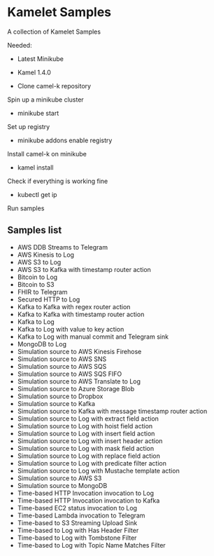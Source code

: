 # Kamelet Samples

A collection of Kamelet Samples

Needed:
- Latest Minikube
- Kamel 1.4.0

- Clone camel-k repository

Spin up a minikube cluster
- minikube start

Set up registry
- minikube addons enable registry

Install camel-k on minikube
- kamel install

Check if everything is working fine
- kubectl get ip

Run samples

## Samples list

- AWS DDB Streams to Telegram
- AWS Kinesis to Log
- AWS S3 to Log
- AWS S3 to Kafka with timestamp router action
- Bitcoin to Log
- Bitcoin to S3
- FHIR to Telegram
- Secured HTTP to Log
- Kafka to Kafka with regex router action
- Kafka to Kafka with timestamp router action
- Kafka to Log
- Kafka to Log with value to key action
- Kafka to Log with manual commit and Telegram sink
- MongoDB to Log
- Simulation source to AWS Kinesis Firehose
- Simulation source to AWS SNS
- Simulation source to AWS SQS
- Simulation source to AWS SQS FIFO
- Simulation source to AWS Translate to Log
- Simulation source to Azure Storage Blob
- Simulation source to Dropbox
- Simulation source to Kafka
- Simulation source to Kafka with message timestamp router action
- Simulation source to Log with extract field action
- Simulation source to Log with hoist field action
- Simulation source to Log with insert field action
- Simulation source to Log with insert header action
- Simulation source to Log with mask field action
- Simulation source to Log with replace field action
- Simulation source to Log with predicate filter action
- Simulation source to Log with Mustache template action
- Simulation source to AWS S3
- Simulation source to MongoDB
- Time-based HTTP Invocation invocation to Log
- Time-based HTTP Invocation invocation to Kafka
- Time-based EC2 status invocation to Log
- Time-based Lambda invocation to Telegram
- Time-based to S3 Streaming Upload Sink
- Time-based to Log with Has Header Filter
- Time-based to Log with Tombstone Filter
- Time-based to Log with Topic Name Matches Filter

